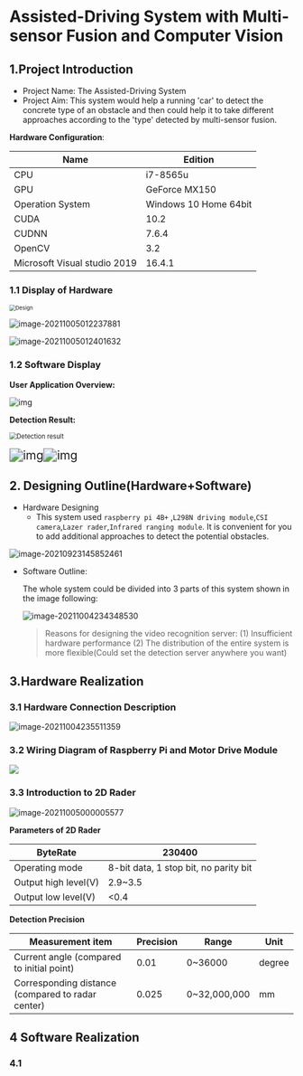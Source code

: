 

# Assisted-Driving System with Multi-sensor Fusion and Computer Vision

## 1.Project Introduction

* Project Name: The Assisted-Driving System
* Project Aim: This system would help a running 'car' to detect the concrete type of an obstacle and then could help it to take different approaches according to the 'type'  detected by multi-sensor fusion.

**Hardware Configuration**:

| Name                         | Edition               |
| ---------------------------- | --------------------- |
| CPU                          | i7-8565u              |
| GPU                          | GeForce MX150         |
| Operation System             | Windows 10 Home 64bit |
| CUDA                         | 10.2                  |
| CUDNN                        | 7.6.4                 |
| OpenCV                       | 3.2                   |
| Microsoft Visual studio 2019 | 16.4.1                |

### 1.1 Display of Hardware

<img src="https://raw.githubusercontent.com/gggdttt/ImageBeds/master/img/202110050009182.png" alt="Design" style="zoom:67%;" />

![image-20211005012237881](https://raw.githubusercontent.com/gggdttt/ImageBeds/master/img/202110050122179.png)

![image-20211005012401632](https://raw.githubusercontent.com/gggdttt/ImageBeds/master/img/202110050124977.png)



### 1.2 Software Display

**User Application Overview:**

![img](https://raw.githubusercontent.com/gggdttt/ImageBeds/master/img/202110050017866.gif)

**Detection Result:**

<img src="https://raw.githubusercontent.com/gggdttt/ImageBeds/master/img/202110050023287.png" alt="Detection result" style="zoom:80%;" />   



<img src="https://raw.githubusercontent.com/gggdttt/ImageBeds/master/img/202110050025016.gif" alt="img" style="zoom:150%;" /><img src="https://raw.githubusercontent.com/gggdttt/ImageBeds/master/img/202110050025705.gif" alt="img" style="zoom:150%;" />

## 2. Designing Outline(Hardware+Software)

* Hardware Designing
  * This system used `raspberry pi 4B+` ,`L298N driving module`,`CSI camera`,`Lazer rader`,`Infrared ranging module`. It is convenient for you to add additional approaches to detect the potential obstacles.

![image-20210923145852461](https://raw.githubusercontent.com/gggdttt/ImageBeds/master/img/202109231458577.png)

* Software Outline:

  The whole system could be divided into 3 parts of this system shown in the image following:

  ![image-20211004234348530](https://raw.githubusercontent.com/gggdttt/ImageBeds/master/img/202110042343675.png)

  > Reasons for designing the video recognition server:
  > (1) Insufficient hardware performance
  > (2) The distribution of the entire system is more flexible(Could set the detection server anywhere you want)

## 3.Hardware Realization

### 3.1 Hardware Connection Description



![image-20211004235511359](https://raw.githubusercontent.com/gggdttt/ImageBeds/master/img/202110042355455.png)

### 3.2 Wiring Diagram of Raspberry Pi and Motor Drive Module

![](https://raw.githubusercontent.com/gggdttt/ImageBeds/master/img/202110042358950.png)

### 3.3 Introduction to 2D Rader 

![image-20211005000005577](https://raw.githubusercontent.com/gggdttt/ImageBeds/master/img/202110050000666.png)

**Parameters of 2D Rader** 

| ByteRate             | 230400                                |
| -------------------- | ------------------------------------- |
| Operating mode       | 8-bit data, 1 stop bit, no parity bit |
| Output high level(V) | 2.9~3.5                               |
| Output low level(V)  | <0.4                                  |

**Detection Precision**

| Measurement item                                  | Precision | Range        | Unit   |
| ------------------------------------------------- | --------- | ------------ | ------ |
| Current angle (compared to initial point)         | 0.01      | 0~36000      | degree |
| Corresponding distance (compared to radar center) | 0.025     | 0~32,000,000 | mm     |

## 4 Software Realization

### 4.1 

